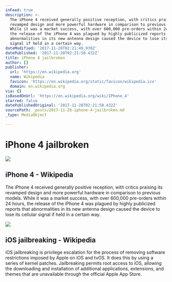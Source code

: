 ```yaml
---
inFeed: true
description: >-
  The iPhone 4 received generally positive reception, with critics praising its
  revamped design and more powerful hardware in comparison to previous models.
  While it was a market success, with over 600,000 pre-orders within 24 hours,
  the release of the iPhone 4 was plagued by highly publicized reports that
  abnormalities in its new antenna design caused the device to lose its cellular
  signal if held in a certain way.
dateModified: '2017-11-28T02:21:49.939Z'
datePublished: '2017-11-28T02:21:50.432Z'
title: iPhone 4 jailbroken
author: []
publisher:
  url: 'https://en.wikipedia.org'
  name: Wikipedia
  favicon: 'https://en.wikipedia.org/static/favicon/wikipedia.ico'
  domain: en.wikipedia.org
via: {}
isBasedOnUrl: 'https://en.wikipedia.org/wiki/IPhone_4'
starred: false
datePublishedOriginal: '2017-11-28T02:21:50.432Z'
sourcePath: _posts/2017-11-28-iphone-4-jailbroken.md
_type: MediaObject

---
```

# iPhone 4 jailbroken

<article style=""><img src="https://imgflo.herokuapp.com/graph/2b2431f8e7ba7b0/6ff575f203497b39a51532f48f968c4f/noop.png?input=https%3A%2F%2Fupload.wikimedia.org%2Fwikipedia%2Fcommons%2F5%2F59%2FIPhone_4_Mock_No_Shadow_PSD.png" /><h1>iPhone 4 - Wikipedia</h1><p>The iPhone 4 received generally positive reception, with critics praising its revamped design and more powerful hardware in comparison to previous models. While it was a market success, with over 600,000 pre-orders within 24 hours, the release of the iPhone 4 was plagued by highly publicized reports that abnormalities in its new antenna design caused the device to lose its cellular signal if held in a certain way.</p></article>

<article style=""><img src="https://upload.wikimedia.org/wikipedia/commons/f/fe/Cydia_on_IOS_7.png" /><h1>iOS jailbreaking - Wikipedia</h1><p>iOS jailbreaking is privilege escalation for the process of removing software restrictions imposed by Apple on iOS and tvOS. It does this by using a series of kernel patches. Jailbreaking permits root access to iOS, allowing the downloading and installation of additional applications, extensions, and themes that are unavailable through the official Apple App Store.</p></article>
